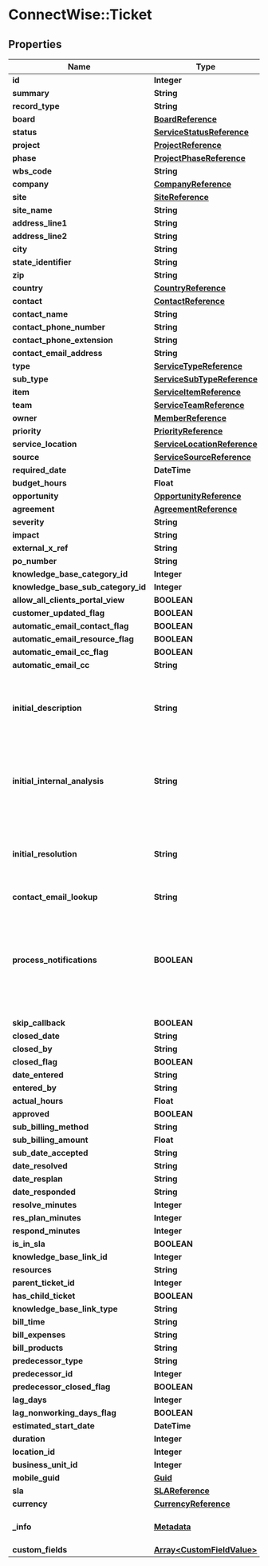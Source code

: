# ConnectWise::Ticket

## Properties
Name | Type | Description | Notes
------------ | ------------- | ------------- | -------------
**id** | **Integer** |  | [optional] 
**summary** | **String** |  | 
**record_type** | **String** |  | [optional] 
**board** | [**BoardReference**](BoardReference.md) |  | [optional] 
**status** | [**ServiceStatusReference**](ServiceStatusReference.md) |  | [optional] 
**project** | [**ProjectReference**](ProjectReference.md) |  | [optional] 
**phase** | [**ProjectPhaseReference**](ProjectPhaseReference.md) |  | [optional] 
**wbs_code** | **String** |  | [optional] 
**company** | [**CompanyReference**](CompanyReference.md) |  | 
**site** | [**SiteReference**](SiteReference.md) |  | [optional] 
**site_name** | **String** |  | [optional] 
**address_line1** | **String** |  | [optional] 
**address_line2** | **String** |  | [optional] 
**city** | **String** |  | [optional] 
**state_identifier** | **String** |  | [optional] 
**zip** | **String** |  | [optional] 
**country** | [**CountryReference**](CountryReference.md) |  | [optional] 
**contact** | [**ContactReference**](ContactReference.md) |  | [optional] 
**contact_name** | **String** |  | [optional] 
**contact_phone_number** | **String** |  | [optional] 
**contact_phone_extension** | **String** |  | [optional] 
**contact_email_address** | **String** |  | [optional] 
**type** | [**ServiceTypeReference**](ServiceTypeReference.md) |  | [optional] 
**sub_type** | [**ServiceSubTypeReference**](ServiceSubTypeReference.md) |  | [optional] 
**item** | [**ServiceItemReference**](ServiceItemReference.md) |  | [optional] 
**team** | [**ServiceTeamReference**](ServiceTeamReference.md) |  | [optional] 
**owner** | [**MemberReference**](MemberReference.md) |  | [optional] 
**priority** | [**PriorityReference**](PriorityReference.md) |  | [optional] 
**service_location** | [**ServiceLocationReference**](ServiceLocationReference.md) |  | [optional] 
**source** | [**ServiceSourceReference**](ServiceSourceReference.md) |  | [optional] 
**required_date** | **DateTime** |  | [optional] 
**budget_hours** | **Float** |  | [optional] 
**opportunity** | [**OpportunityReference**](OpportunityReference.md) |  | [optional] 
**agreement** | [**AgreementReference**](AgreementReference.md) |  | [optional] 
**severity** | **String** |  | [optional] 
**impact** | **String** |  | [optional] 
**external_x_ref** | **String** |  | [optional] 
**po_number** | **String** |  | [optional] 
**knowledge_base_category_id** | **Integer** |  | [optional] 
**knowledge_base_sub_category_id** | **Integer** |  | [optional] 
**allow_all_clients_portal_view** | **BOOLEAN** |  | [optional] 
**customer_updated_flag** | **BOOLEAN** |  | [optional] 
**automatic_email_contact_flag** | **BOOLEAN** |  | [optional] 
**automatic_email_resource_flag** | **BOOLEAN** |  | [optional] 
**automatic_email_cc_flag** | **BOOLEAN** |  | [optional] 
**automatic_email_cc** | **String** |  | [optional] 
**initial_description** | **String** | Only available for POST, will not be returned in the response | [optional] 
**initial_internal_analysis** | **String** | Only available for POST, will not be returned in the response | [optional] 
**initial_resolution** | **String** | Only available for POST, will not be returned in the response | [optional] 
**contact_email_lookup** | **String** |  | [optional] 
**process_notifications** | **BOOLEAN** | Can be set to false to skip notification processing when adding or updating a ticket (Defaults to True) | [optional] 
**skip_callback** | **BOOLEAN** |  | [optional] 
**closed_date** | **String** |  | [optional] 
**closed_by** | **String** |  | [optional] 
**closed_flag** | **BOOLEAN** |  | [optional] 
**date_entered** | **String** |  | [optional] 
**entered_by** | **String** |  | [optional] 
**actual_hours** | **Float** |  | [optional] 
**approved** | **BOOLEAN** |  | [optional] 
**sub_billing_method** | **String** |  | [optional] 
**sub_billing_amount** | **Float** |  | [optional] 
**sub_date_accepted** | **String** |  | [optional] 
**date_resolved** | **String** |  | [optional] 
**date_resplan** | **String** |  | [optional] 
**date_responded** | **String** |  | [optional] 
**resolve_minutes** | **Integer** |  | [optional] 
**res_plan_minutes** | **Integer** |  | [optional] 
**respond_minutes** | **Integer** |  | [optional] 
**is_in_sla** | **BOOLEAN** |  | [optional] 
**knowledge_base_link_id** | **Integer** |  | [optional] 
**resources** | **String** |  | [optional] 
**parent_ticket_id** | **Integer** |  | [optional] 
**has_child_ticket** | **BOOLEAN** |  | [optional] 
**knowledge_base_link_type** | **String** |  | [optional] 
**bill_time** | **String** |  | [optional] 
**bill_expenses** | **String** |  | [optional] 
**bill_products** | **String** |  | [optional] 
**predecessor_type** | **String** |  | [optional] 
**predecessor_id** | **Integer** |  | [optional] 
**predecessor_closed_flag** | **BOOLEAN** |  | [optional] 
**lag_days** | **Integer** |  | [optional] 
**lag_nonworking_days_flag** | **BOOLEAN** |  | [optional] 
**estimated_start_date** | **DateTime** |  | [optional] 
**duration** | **Integer** |  | [optional] 
**location_id** | **Integer** |  | [optional] 
**business_unit_id** | **Integer** |  | [optional] 
**mobile_guid** | [**Guid**](Guid.md) |  | [optional] 
**sla** | [**SLAReference**](SLAReference.md) |  | [optional] 
**currency** | [**CurrencyReference**](CurrencyReference.md) |  | [optional] 
**_info** | [**Metadata**](Metadata.md) | Metadata of the entity | [optional] 
**custom_fields** | [**Array&lt;CustomFieldValue&gt;**](CustomFieldValue.md) |  | [optional] 


